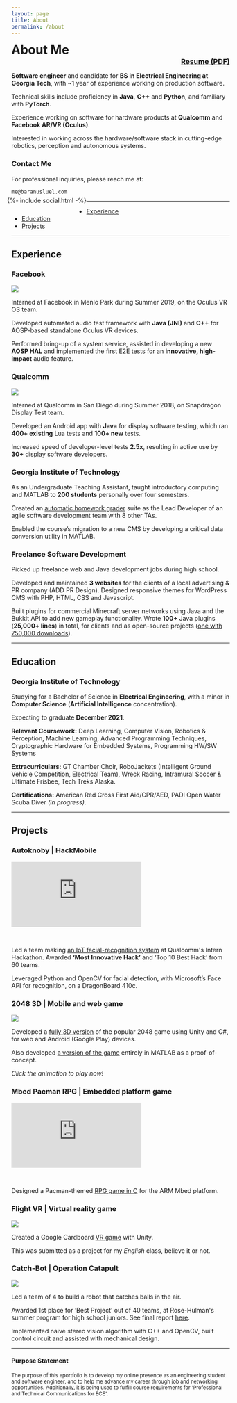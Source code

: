 ```yaml
---
layout: page
title: About
permalink: /about
---
```


<div class="row">
<div class="column" style="padding: 0; margin: 0"><h1 style="margin: 0">About Me</h1></div>
<div class="column" style="text-align: right"><h3 style="margin: 0"><a href="/assets/BaranUsluel.CV.2020-03-30.long.pdf">Resume (PDF)</a></h3></div>
</div>

**Software engineer** and candidate for **BS in Electrical Engineering at Georgia Tech**,
with ~1 year of experience working on production software.

Technical skills include proficiency in **Java**, **C++** and **Python**, and familiary with **PyTorch**.

Experience working on software for hardware products at **Qualcomm** and **Facebook AR/VR (Oculus)**.

Interested in working across the hardware/software stack in cutting-edge
robotics, perception and autonomous systems.

### Contact Me

For professional inquiries, please reach me at:
<p style="margin-top: 5px;"><code>me@baranusluel.com</code></p>
<div style="float: left; margin-top: -10px; margin-left: -10px; margin-bottom: 10px;">{%- include social.html -%}</div>

<hr>

<nav role="navigation">
  <ul>
    <li><a href="#experience">Experience</a></li>
    <li><a href="#education">Education</a></li>
    <li><a href="#projects">Projects</a></li>
  </ul>
</nav>

<hr>

<h2><a name="experience" class="hidden-link">Experience</a></h2>

### Facebook

<img class="left-float-pic" src="/assets/fb_pic.jpg"/>

Interned at Facebook in Menlo Park during Summer 2019, on the Oculus VR OS team.

Developed automated audio test framework with **Java (JNI)** and **C++** for AOSP-based standalone Oculus VR devices.

Performed bring-up of a system service, assisted in developing a new **AOSP HAL** and implemented the first E2E tests for an **innovative, high-impact** audio feature.
<br style="clear: left;">

### Qualcomm

<img class="right-float-pic" src="/assets/qc_pic.jpg"/>

Interned at Qualcomm in San Diego during Summer 2018, on Snapdragon Display Test team.

Developed an Android app with **Java** for display software testing, which ran **400+ existing** Lua tests and **100+ new** tests.

Increased speed of developer-level tests **2.5x**, resulting in active use by **30+** display software developers.
<br style="clear: right;">

### Georgia Institute of Technology

As an Undergraduate Teaching Assistant, taught introductory computing and MATLAB to **200 students** personally over four semesters.

Created an [automatic homework grader](https://github.com/CS1371/autograder) suite as the Lead Developer of an agile software development team with 8 other TAs.

Enabled the course’s migration to a new CMS by developing a critical data conversion utility in MATLAB.

### Freelance Software Development

Picked up freelance web and Java development jobs during high school.

Developed and maintained **3 websites** for the clients of a local advertising & PR company (ADD PR Design). Designed responsive themes for WordPress CMS with PHP, HTML, CSS and Javascript.

Built plugins for commercial Minecraft server networks using Java and the Bukkit API to add new gameplay functionality. Wrote **100+** Java plugins (**25,000+ lines**) in total, for clients and as open-source projects ([one with 750,000 downloads](https://github.com/baranusluel/bukkit-simpleprefix)).

<hr>

<h2><a name="education" class="hidden-link">Education</a></h2>

### Georgia Institute of Technology

Studying for a Bachelor of Science in **Electrical Engineering**, with a minor in **Computer Science** (**Artificial Intelligence** concentration).

Expecting to graduate **December 2021**.

**Relevant Coursework:** Deep Learning, Computer Vision, Robotics & Perception, Machine Learning, Advanced Programming Techniques, Cryptographic Hardware for Embedded Systems, Programming HW/SW Systems

**Extracurriculars:** GT Chamber Choir, RoboJackets (Intelligent Ground Vehicle Competition, Electrical Team), Wreck Racing, Intramural Soccer & Ultimate Frisbee, Tech Treks Alaska.

**Certifications:** American Red Cross First Aid/CPR/AED, PADI Open Water Scuba Diver *(in progress)*.

<hr>

<h2><a name="projects" class="hidden-link">Projects</a></h2>

### Autoknoby | HackMobile

<iframe class="left-float-pic" style="margin-bottom: 30px" src="https://www.youtube.com/embed/xL6oJc1dAVI" frameborder="0" allow="accelerometer; autoplay; encrypted-media; gyroscope; picture-in-picture" allowfullscreen></iframe>

Led a team making [an IoT facial-recognition system](https://github.com/baranusluel/autoknoby) at Qualcomm's Intern Hackathon. Awarded **‘Most Innovative Hack’** and ‘Top 10 Best Hack’ from 60 teams.

Leveraged Python and OpenCV for facial detection, with Microsoft’s Face API for recognition, on a DragonBoard 410c.
<br style="clear: left;">

### 2048 3D | Mobile and web game

<a href="https://2048.baranusluel.com/"><img class="right-float-pic" src="/assets/2048_3d.gif"></a>

Developed a [fully 3D version](https://github.com/baranusluel/2048-3d) of the popular 2048 game using Unity and C#, for web and Android (Google Play) devices.

Also developed [a version of the game](https://github.com/baranusluel/2048-3d-matlab) entirely in MATLAB as a proof-of-concept.

*Click the animation to play now!*
<br style="clear: right;">

### Mbed Pacman RPG | Embedded platform game

<iframe class="left-float-pic" style="margin-bottom: 30px" src="https://www.youtube.com/embed/NhTJ7zDlHBU" frameborder="0" allow="accelerometer; autoplay; encrypted-media; gyroscope; picture-in-picture" allowfullscreen></iframe>

Designed a Pacman-themed [RPG game in C](https://github.com/baranusluel/mbed-pacman-rpg) for the ARM Mbed platform.
<br style="clear: left;">

### Flight VR | Virtual reality game

<img class="right-float-pic" src="/assets/flight_vr.jpg">

Created a Google Cardboard [VR game](https://github.com/baranusluel/flight-VR) with Unity.

This was submitted as a project for my *English* class, believe it or not.
<br style="clear: right;">

### Catch-Bot | Operation Catapult

<img class="left-float-pic" src="/assets/catchbot.png">

Led a team of 4 to build a robot that catches balls in the air.

Awarded 1st place for ‘Best Project’ out of 40 teams, at Rose-Hulman's
summer program for high school juniors. See final report [here](/assets/catchbot_report.pdf).

Implemented naive stereo vision algorithm with C++ and OpenCV, built control circuit and assisted with mechanical design.
<br style="clear: left;">

<hr>

#### Purpose Statement

<small>The purpose of this eportfolio is to develop my online presence as an engineering student and software engineer, and to help me advance my career through job and networking opportunities. Additionally, it is being used to fulfill course requirements for 'Professional and Technical Communications for ECE'.</small>
